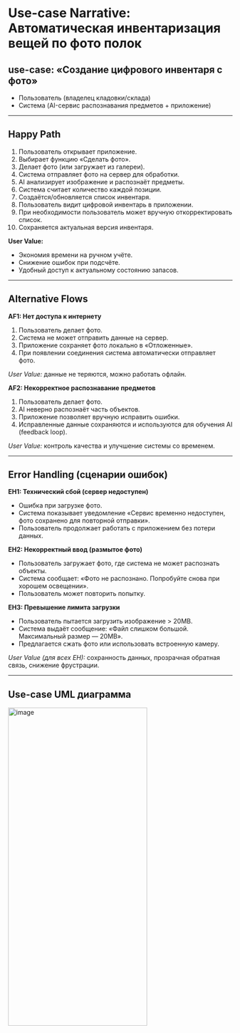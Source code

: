 # Use-case Narrative: Автоматическая инвентаризация вещей по фото полок  

## use-case: «Создание цифрового инвентаря с фото»  
 
- Пользователь (владелец кладовки/склада)  
- Система (AI-сервис распознавания предметов + приложение)  

---

## Happy Path
1. Пользователь открывает приложение.  
2. Выбирает функцию «Сделать фото».  
3. Делает фото (или загружает из галереи).  
4. Система отправляет фото на сервер для обработки.  
5. AI анализирует изображение и распознаёт предметы.  
6. Система считает количество каждой позиции.  
7. Создаётся/обновляется список инвентаря.  
8. Пользователь видит цифровой инвентарь в приложении.  
9. При необходимости пользователь может вручную откорректировать список.  
10. Сохраняется актуальная версия инвентаря.  

**User Value:**  
- Экономия времени на ручном учёте.  
- Снижение ошибок при подсчёте.  
- Удобный доступ к актуальному состоянию запасов.  

---

## Alternative Flows  

**AF1: Нет доступа к интернету**  
1. Пользователь делает фото.  
2. Система не может отправить данные на сервер.  
3. Приложение сохраняет фото локально в «Отложенные».  
4. При появлении соединения система автоматически отправляет фото.  

*User Value:* данные не теряются, можно работать офлайн.  

**AF2: Некорректное распознавание предметов**  
1. Пользователь делает фото.  
2. AI неверно распознаёт часть объектов.  
3. Приложение позволяет вручную исправить ошибки.  
4. Исправленные данные сохраняются и используются для обучения AI (feedback loop).  

*User Value:* контроль качества и улучшение системы со временем.  

---

## Error Handling (сценарии ошибок)  

**EH1: Технический сбой (сервер недоступен)**  
- Ошибка при загрузке фото.  
- Система показывает уведомление «Сервис временно недоступен, фото сохранено для повторной отправки».  
- Пользователь продолжает работать с приложением без потери данных.  

**EH2: Некорректный ввод (размытое фото)**  
- Пользователь загружает фото, где система не может распознать объекты.  
- Система сообщает: «Фото не распознано. Попробуйте снова при хорошем освещении».  
- Пользователь может повторить попытку.  

**EH3: Превышение лимита загрузки**  
- Пользователь пытается загрузить изображение > 20MB.  
- Система выдаёт сообщение: «Файл слишком большой. Максимальный размер — 20MB».  
- Предлагается сжать фото или использовать встроенную камеру.  

*User Value (для всех EH):* сохранность данных, прозрачная обратная связь, снижение фрустрации.  

---

## Use-case UML диаграмма

<img width="312" height="715" alt="image" src="https://github.com/user-attachments/assets/a0c52da9-cdfc-4017-b661-eb343cdcb4b2" />
